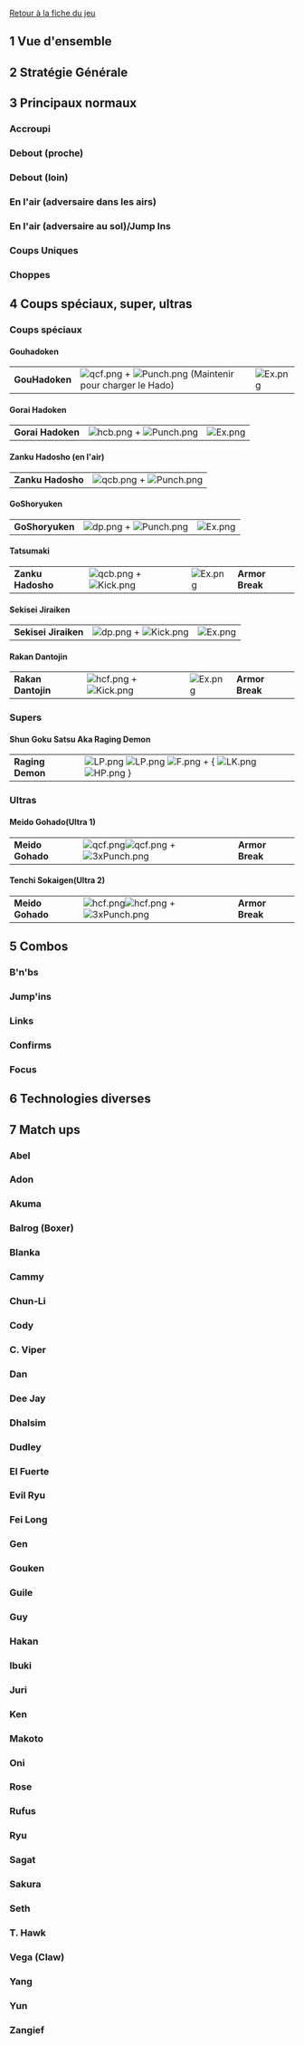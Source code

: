 [Retour à la fiche du
jeu](http://wiki.basgrospoing.fr/index.php/Super_Street_Fighter_IV)

## 1 Vue d'ensemble

## 2 Stratégie Générale

## 3 Principaux normaux

### Accroupi

### Debout (proche)

### Debout (loin)

### En l'air (adversaire dans les airs)

### En l'air (adversaire au sol)/Jump Ins

### Coups Uniques

### Choppes

## 4 Coups spéciaux, super, ultras

### Coups spéciaux

#### Gouhadoken

|                |                                                                                      |                      |
|----------------|--------------------------------------------------------------------------------------|----------------------|
| **GouHadoken** | ![](qcf.png "qcf.png") + ![](Punch.png "Punch.png") (Maintenir pour charger le Hado) | ![](Ex.png "Ex.png") |

#### Gorai Hadoken

|                   |                                                     |                      |
|-------------------|-----------------------------------------------------|----------------------|
| **Gorai Hadoken** | ![](hcb.png "hcb.png") + ![](Punch.png "Punch.png") | ![](Ex.png "Ex.png") |

#### Zanku Hadosho (en l'air)

|                   |                                                     |
|-------------------|-----------------------------------------------------|
| **Zanku Hadosho** | ![](qcb.png "qcb.png") + ![](Punch.png "Punch.png") |

#### GoShoryuken

|                 |                                                   |                      |
|-----------------|---------------------------------------------------|----------------------|
| **GoShoryuken** | ![](dp.png "dp.png") + ![](Punch.png "Punch.png") | ![](Ex.png "Ex.png") |

#### Tatsumaki

|                   |                                                   |                      |                 |
|-------------------|---------------------------------------------------|----------------------|-----------------|
| **Zanku Hadosho** | ![](qcb.png "qcb.png") + ![](Kick.png "Kick.png") | ![](Ex.png "Ex.png") | **Armor Break** |

#### Sekisei Jiraiken

|                      |                                                 |                      |
|----------------------|-------------------------------------------------|----------------------|
| **Sekisei Jiraiken** | ![](dp.png "dp.png") + ![](Kick.png "Kick.png") | ![](Ex.png "Ex.png") |

#### Rakan Dantojin

|                    |                                                   |                      |                 |
|--------------------|---------------------------------------------------|----------------------|-----------------|
| **Rakan Dantojin** | ![](hcf.png "hcf.png") + ![](Kick.png "Kick.png") | ![](Ex.png "Ex.png") | **Armor Break** |

### Supers

#### Shun Goku Satsu Aka Raging Demon

|                  |                                                                                                              |
|------------------|--------------------------------------------------------------------------------------------------------------|
| **Raging Demon** | ![](LP.png "LP.png") ![](LP.png "LP.png") ![](F.png "F.png") + { ![](LK.png "LK.png") ![](HP.png "HP.png") } |

### Ultras

#### Meido Gohado(Ultra 1)

|                  |                                                                               |                 |
|------------------|-------------------------------------------------------------------------------|-----------------|
| **Meido Gohado** | ![](qcf.png "qcf.png")![](qcf.png "qcf.png") + ![](3xPunch.png "3xPunch.png") | **Armor Break** |

#### Tenchi Sokaigen(Ultra 2)

|                  |                                                                               |                 |
|------------------|-------------------------------------------------------------------------------|-----------------|
| **Meido Gohado** | ![](hcf.png "hcf.png")![](hcf.png "hcf.png") + ![](3xPunch.png "3xPunch.png") | **Armor Break** |

## 5 Combos

### B'n'bs

### Jump'ins

### Links

### Confirms

### Focus

## 6 Technologies diverses

## 7 Match ups

### Abel

### Adon

### Akuma

### Balrog (Boxer)

### Blanka

### Cammy

### Chun-Li

### Cody

### C. Viper

### Dan

### Dee Jay

### Dhalsim

### Dudley

### El Fuerte

### Evil Ryu

### Fei Long

### Gen

### Gouken

### Guile

### Guy

### Hakan

### Ibuki

### Juri

### Ken

### Makoto

### Oni

### Rose

### Rufus

### Ryu

### Sagat

### Sakura

### Seth

### T. Hawk

### Vega (Claw)

### Yang

### Yun

### Zangief
